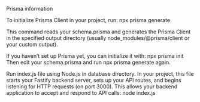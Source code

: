 Prisma information

To initialize Prisma Client in your project, run:
    npx prisma generate

This command reads your schema.prisma and generates the Prisma Client in the specified output directory (usually node_modules/@prisma/client or your custom output).

If you haven’t set up Prisma yet, you can initialize it with:
    npx prisma init
Then edit your schema.prisma and run npx prisma generate again.


Run index.js file using Node.js in database directory. In your project, this file starts your Fastify backend server, sets up your API routes, and begins listening for HTTP requests (on port 3000). This allows your backend application to accept and respond to API calls:
    node index.js